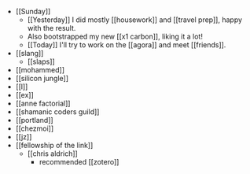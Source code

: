- [[Sunday]]
  - [[Yesterday]] I did mostly [[housework]] and [[travel prep]], happy with the result.
  - Also bootstrapped my new [[x1 carbon]], liking it a lot!
  - [[Today]] I'll try to work on the [[agora]] and meet [[friends]].
- [[slang]]
  - [[slaps]]
- [[mohammed]]
- [[silicon jungle]]
- [[l]]
- [[ex]]
- [[anne factorial]]
- [[shamanic coders guild]]
- [[portland]]
- [[chezmoi]]
- [[jz]]
- [[fellowship of the link]]
  - [[chris aldrich]]
    - recommended [[zotero]]
